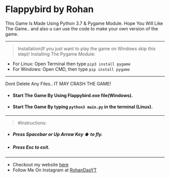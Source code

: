 # Flappybird by Rohan
This Game Is Made Using Python 3.7 & Pygame Module.
Hope You Will Like The Game.. and also u can use the code to make your own version of the game.

---
>Installation(If you just want to play the game on Windows skip this step)!
Installing The Pygame Module:
* For Linux: Open Terminal then type ```pip3 install pygame```
* For Windows: Open CMD, then type ```pip install pygame```
---
Dont Delete Any Files.. IT MAY CRASH THE GAME!

* #### Start The Game By Using Flappybird.exe file(Windows).
* #### Start The Game By typing ```python3 main.py```  in the terminal (Linux).
---

>#Instructions:
* ##### Press Spacebar or Up Arrow Key ⬆️ to fly.
* ##### Press Esc to exit.
---

* Checkout my website [here](https://rohandas28.github.io/)
* Follow Me On Instagram at [RohanDasYT](https://www.instagram.com/RohanDasYT)


